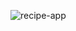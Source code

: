 ![recipe-app](https://user-images.githubusercontent.com/51225627/128609638-82b8a8e1-1bb3-43f7-aa3e-d18a06c5fe9d.PNG)
